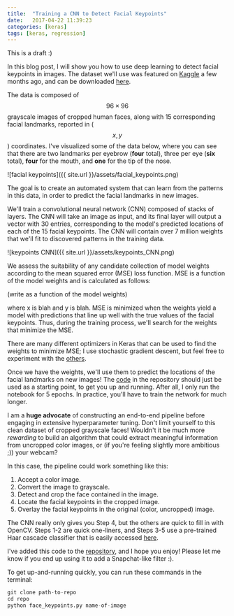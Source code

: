 ```yaml
---
title:  "Training a CNN to Detect Facial Keypoints"
date:   2017-04-22 11:39:23
categories: [keras] 
tags: [keras, regression]
---
```


This is a draft :)

In this blog post, I will show you how to use deep learning to detect facial keypoints in images.  The dataset we'll use was featured on [Kaggle](link) a few months ago, and can be downloaded [here](link).

The data is composed of $$96 \times 96$$ grayscale images of cropped human faces, along with 15 corresponding facial landmarks, reported in ($$x, y$$) coordinates.  I've visualized some of the data below, where you can see that there are two landmarks per eyebrow (__four__ total), three per eye (__six__ total), __four__ for the mouth, and __one__ for the tip of the nose.   

![facial keypoints]({{ site.url }}/assets/facial_keypoints.png)

The goal is to create an automated system that can learn from the patterns in this data, in order to predict the facial landmarks in new images.

We'll train a convolutional neural network (CNN) composed of stacks of layers.  The CNN will take an image as input, and its final layer will output a vector with 30 entries, corresponding to the model's predicted locations of each of the 15 facial keypoints.  The CNN will contain over 7 million weights that we'll fit to discovered patterns in the training data.  

![keypoints CNN]({{ site.url }}/assets/keypoints_CNN.png)

We assess the suitability of any candidate collection of model weights according to the mean squared error (MSE) loss function.  MSE is a function of the model weights and is calculated as follows:

(write as a function of the model weights)

where x is blah and y is blah.  MSE is minimized when the weights yield a model with predictions that line up well with the true values of the facial keypoints.  Thus, during the training process, we'll search for the weights that minimize the MSE.  

There are many different optimizers in Keras that can be used to find the weights to minimize MSE; I use stochastic gradient descent, but feel free to experiment with the [others](link).

Once we have the weights, we'll use them to predict the locations of the facial landmarks on new images!  The [code](link) in the repository should just be used as a starting point, to get you up and running.  After all, I only run the notebook for 5 epochs.  In practice, you'll have to train the network for much longer.

I am a __huge advocate__ of constructing an end-to-end pipeline before engaging in extensive hyperparameter tuning.  Don't limit yourself to this clean dataset of cropped grayscale faces!  Wouldn't it be much more _rewarding_ to build an algorithm that could extract meaningful information from uncropped color images, or (if you're feeling slightly more ambitious ;)) your webcam?

In this case, the pipeline could work something like this:
1. Accept a color image.
2. Convert the image to grayscale.
3. Detect and crop the face contained in the image.
4. Locate the facial keypoints in the cropped image.
5. Overlay the facial keypoints in the original (color, uncropped) image.

The CNN really only gives you Step 4, but the others are quick to fill in with OpenCV.  Steps 1-2 are quick one-liners, and Steps 3-5 use a pre-trained Haar cascade classifier that is easily accessed [here](link).

I've added this code to the [repository](link), and I hope you enjoy!  Please let me know if you end up using it to add a Snapchat-like filter :).

To get up-and-running quickly, you can run these commands in the terminal:
``` python
git clone path-to-repo
cd repo
python face_keypoints.py name-of-image
```


